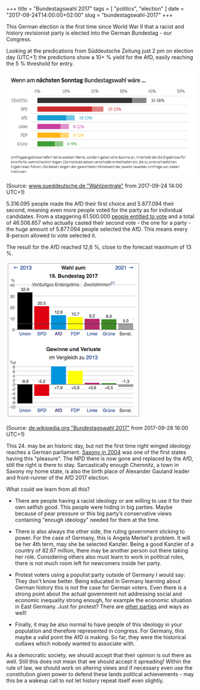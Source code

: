 +++
title = "Bundestagswahl 2017"
tags = [ "politics", "election" ]
date = "2017-09-24T14:00:00+02:00"
slug = "bundestagswahl-2017"
+++

This German election is the first time since World War II that a racist and history revisionist party is elected into the German Bundestag - our Congress.

Looking at the predications from Süddeutsche Zeitung just 2 pm on election day (UTC+1) the predictions show a 10+ % yield for the AfD, easily reaching the 5 % threshold for entry.

![Süddeutsche-Zeitung Wahlzentrale](/img/2017/election/sz-umfrage.png)

(Source: [www.sueddeutsche.de "Wahlzentrale"](http://www.sueddeutsche.de/thema/Bundestagswahl) from 2017-09-24 14:00 UTC+1)

5.316.095 people made the AfD their first choice and 5.877.094 their second, meaning even more people voted for the party as for individual candidates. From a staggering 61.500.000 [people entitled to vote](https://www.bundeswahlleiter.de/info/presse/mitteilungen/bundestagswahl-2017/01_17_wahlberechtigte.html) and a total of 46.506.857 who actually casted their second vote - the one for a party - the huge amount of 5.877.094 people selected the AfD. This means every 8-person allowed to vote selected it.

The result for the AfD reached 12,6 %, close to the forecast maximum of 13 %.

![Bundestagswahl 2017 Wikipedia Result](/img/2017/election/wiki-result.png)

(Source: [de.wikipedia.org "Bundestagswahl 2017"](https://de.wikipedia.org/wiki/Bundestagswahl_2017) from 2017-09-28 16:00 UTC+1)

This 24. may be an historic day, but not the first time right winged ideology reaches a German parliament. [Saxony in 2004](https://en.wikipedia.org/wiki/National_Democratic_Party_of_Germany#Electoral_history) was one of the first states having this "pleasure". The NPD there is now gone and replaced by the AfD, still the right is there to stay. Sarcastically enough Chemnitz, a town in Saxony my home state, is also the birth place of Alexander Gauland leader and front-runner of the AfD 2017 election.

What could we learn from all this?

* There are people having a racist ideology or are willing to use it for their own selfish good. This people were hiding in big parties. Maybe because of pear pressure or this big party’s conservative views containing "enough ideology" needed for them at the time.

* There is also always the other side, the ruling government sticking to power. For the case of Germany, this is Angela Merkel's problem. It will be her 4th term, may she be selected Kanzler. Being a good Kanzler of a country of 82.67 million, there may be another person out there taking her role. Considering others also must learn to work in political roles, there is not much room left for newcomers inside her party.

* Protest voters using a populist party outside of Germany I would say: They don't know better. Being educated in Germany learning about German history this is not the case for German voters. Even there is a strong point about the actual government not addressing social and economic inequality strong enough, for example the economic situation in East Germany. Just for protest? There are [other parties](http://www.mdr.de/nachrichten/politik/regional/wahlplakat-die-partei-hier-koennte-ein-nazi-haengen-100.html) and ways as well!

* Finally, it may be also normal to have people of this ideology in your population and therefore represented in congress. For Germany, this maybe a valid point the AfD is making. So far, they were the historical outlaws which nobody wanted to associate with.

As a democratic society, we should accept that their opinion is out there as well. Still this does not mean that we should accept it spreading! Within the rule of law, we should work on altering views and if necessary even use the constitution given power to defend these lands political achievements - may this be a wakeup call to not let history repeat itself even slightly. 
